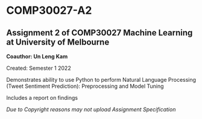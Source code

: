 # COMP30027-A2
## Assignment 2 of COMP30027 Machine Learning at University of Melbourne
**Coauthor: Un Leng Kam**

Created: Semester 1 2022

Demonstrates ability to use Python to perform Natural Language Processing (Tweet Sentiment Prediction): Preprocessing and Model Tuning

Includes a report on findings

*Due to Copyright reasons may not upload Assignment Specification*
